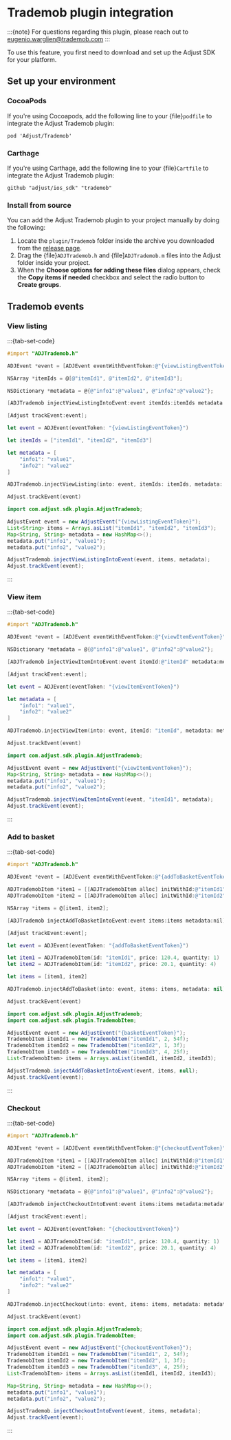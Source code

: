 # Trademob plugin integration

:::{note}
For questions regarding this plugin, please reach out to eugenio.warglien@trademob.com
:::

To use this feature, you first need to download and set up the Adjust SDK for your platform.

## Set up your environment

### CocoaPods

If you're using Cocoapods, add the following line to your {file}`podfile` to integrate the Adjust Trademob plugin:

```
pod 'Adjust/Trademob'
```

### Carthage

If you're using Carthage, add the following line to your {file}`Cartfile` to integrate the Adjust Trademob plugin:

```
github "adjust/ios_sdk" "trademob"
```

### Install from source

You can add the Adjust Trademob plugin to your project manually by doing the following:

1. Locate the `plugin/Trademob` folder inside the archive you downloaded from the [release page](https://github.com/adjust/ios_sdk/releases).
2. Drag the {file}`ADJTrademob.h` and {file]`ADJTrademob.m` files into the Adjust folder inside your project.
3. When the __Choose options for adding these files__ dialog appears, check the __Copy items if needed__ checkbox and select the radio button to __Create groups__.

## Trademob events

### View listing

:::{tab-set-code}

```Objective-C
#import "ADJTrademob.h"

ADJEvent *event = [ADJEvent eventWithEventToken:@"{viewListingEventToken}"];

NSArray *itemIds = @[@"itemId1", @"itemId2", @"itemId3"];

NSDictionary *metadata = @{@"info1":@"value1", @"info2":@"value2"};

[ADJTrademob injectViewListingIntoEvent:event itemIds:itemIds metadata:metadata];

[Adjust trackEvent:event];
```

```Swift
let event = ADJEvent(eventToken: "{viewListingEventToken}")

let itemIds = ["itemId1", "itemId2", "itemId3"]

let metadata = [
    "info1": "value1",
    "info2": "value2"
]

ADJTrademob.injectViewListing(into: event, itemIds: itemIds, metadata: metadata)

Adjust.trackEvent(event)
```

```Java
import com.adjust.sdk.plugin.AdjustTrademob;

AdjustEvent event = new AdjustEvent("{viewListingEventToken}");
List<String> items = Arrays.asList("itemId1", "itemId2", "itemId3");
Map<String, String> metadata = new HashMap<>();
metadata.put("info1", "value1");
metadata.put("info2", "value2");

AdjustTrademob.injectViewListingIntoEvent(event, items, metadata);
Adjust.trackEvent(event);
```
:::

### View item

:::{tab-set-code}

```Objective-C
#import "ADJTrademob.h"

ADJEvent *event = [ADJEvent eventWithEventToken:@"{viewItemEventToken}"];

NSDictionary *metadata = @{@"info1":@"value1", @"info2":@"value2"};

[ADJTrademob injectViewItemIntoEvent:event itemId:@"itemId" metadata:metadata];

[Adjust trackEvent:event];
```

```Swift
let event = ADJEvent(eventToken: "{viewItemEventToken}")

let metadata = [
    "info1": "value1",
    "info2": "value2"
]

ADJTrademob.injectViewItem(into: event, itemId: "itemId", metadata: metadata)

Adjust.trackEvent(event)
```

```Java
import com.adjust.sdk.plugin.AdjustTrademob;

AdjustEvent event = new AdjustEvent("{viewItemEventToken}");
Map<String, String> metadata = new HashMap<>();
metadata.put("info1", "value1");
metadata.put("info2", "value2");

AdjustTrademob.injectViewItemIntoEvent(event, "itemId1", metadata);
Adjust.trackEvent(event);
```
:::

### Add to basket

:::{tab-set-code}

```Objective-C
#import "ADJTrademob.h"

ADJEvent *event = [ADJEvent eventWithEventToken:@"{addToBasketEventToken}"];

ADJTrademobItem *item1 = [[ADJTrademobItem alloc] initWithId:@"itemId1" price:120.4 quantity:1];
ADJTrademobItem *item2 = [[ADJTrademobItem alloc] initWithId:@"itemId2" price:20.1 quantity:4];

NSArray *items = @[item1, item2];

[ADJTrademob injectAddToBasketIntoEvent:event items:items metadata:nil];

[Adjust trackEvent:event];
```

```Swift
let event = ADJEvent(eventToken: "{addToBasketEventToken}")

let item1 = ADJTrademobItem(id: "itemId1", price: 120.4, quantity: 1)
let item2 = ADJTrademobItem(id: "itemId2", price: 20.1, quantity: 4)

let items = [item1, item2]

ADJTrademob.injectAddToBasket(into: event, items: items, metadata: nil)

Adjust.trackEvent(event)
```

```Java
import com.adjust.sdk.plugin.AdjustTrademob;
import com.adjust.sdk.plugin.TrademobItem;

AdjustEvent event = new AdjustEvent("{basketEventToken}");
TrademobItem itemId1 = new TrademobItem("itemId1", 2, 54f);
TrademobItem itemId2 = new TrademobItem("itemId2", 1, 3f);
TrademobItem itemId3 = new TrademobItem("itemId3", 4, 25f);
List<TrademobItem> items = Arrays.asList(itemId1, itemId2, itemId3);

AdjustTrademob.injectAddToBasketIntoEvent(event, items, null);
Adjust.trackEvent(event);
```
:::

### Checkout

:::{tab-set-code}

```Objective-C
#import "ADJTrademob.h"

ADJEvent *event = [ADJEvent eventWithEventToken:@"{checkoutEventToken}"];

ADJTrademobItem *item1 = [[ADJTrademobItem alloc] initWithId:@"itemId1" price:120.4 quantity:1];
ADJTrademobItem *item2 = [[ADJTrademobItem alloc] initWithId:@"itemId2" price:20.1 quantity:4];

NSArray *items = @[item1, item2];

NSDictionary *metadata = @{@"info1":@"value1", @"info2":@"value2"};

[ADJTrademob injectCheckoutIntoEvent:event items:items metadata:metadata];

[Adjust trackEvent:event];
```

```Swift
let event = ADJEvent(eventToken: "{checkoutEventToken}")

let item1 = ADJTrademobItem(id: "itemId1", price: 120.4, quantity: 1)
let item2 = ADJTrademobItem(id: "itemId2", price: 20.1, quantity: 4)

let items = [item1, item2]

let metadata = [
    "info1": "value1",
    "info2": "value2"
]

ADJTrademob.injectCheckout(into: event, items: items, metadata: metadata)

Adjust.trackEvent(event)
```

```Java
import com.adjust.sdk.plugin.AdjustTrademob;
import com.adjust.sdk.plugin.TrademobItem;

AdjustEvent event = new AdjustEvent("{checkoutEventToken}");
TrademobItem itemId1 = new TrademobItem("itemId1", 2, 54f);
TrademobItem itemId2 = new TrademobItem("itemId2", 1, 3f);
TrademobItem itemId3 = new TrademobItem("itemId3", 4, 25f);
List<TrademobItem> items = Arrays.asList(itemId1, itemId2, itemId3);

Map<String, String> metadata = new HashMap<>();
metadata.put("info1", "value1");
metadata.put("info2", "value2");

AdjustTrademob.injectCheckoutIntoEvent(event, items, metadata);
Adjust.trackEvent(event);
```
:::
